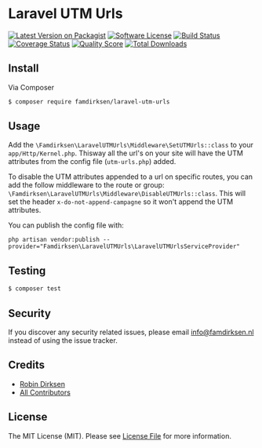 # Laravel UTM Urls

[![Latest Version on Packagist][ico-version]][link-packagist]
[![Software License][ico-license]](LICENSE.md)
[![Build Status][ico-travis]][link-travis]
[![Coverage Status][ico-scrutinizer]][link-scrutinizer]
[![Quality Score][ico-code-quality]][link-code-quality]
[![Total Downloads][ico-downloads]][link-downloads]


## Install

Via Composer

``` bash
$ composer require famdirksen/laravel-utm-urls
```

## Usage

Add the `\Famdirksen\LaravelUTMUrls\Middleware\SetUTMUrls::class` to your `app/Http/Kernel.php`. Thisway all the url's on your site will have the UTM attributes from the config file (`utm-urls.php`) added.

To disable the UTM attributes appended to a url on specific routes, you can add the follow middleware to the route or group: `\Famdirksen\LaravelUTMUrls\Middleware\DisableUTMUrls::class`. This will set the header `x-do-not-append-campagne` so it won't append the UTM attributes.

You can publish the config file with:

`php artisan vendor:publish --provider="Famdirksen\LaravelUTMUrls\LaravelUTMUrlsServiceProvider"`

## Testing

``` bash
$ composer test
```

## Security

If you discover any security related issues, please email info@famdirksen.nl instead of using the issue tracker.

## Credits

- [Robin Dirksen][link-author]
- [All Contributors][link-contributors]

## License

The MIT License (MIT). Please see [License File](LICENSE.md) for more information.

[ico-version]: https://img.shields.io/packagist/v/Famdirksen/Laravel-UTM-URLs.svg?style=flat-square
[ico-license]: https://img.shields.io/badge/license-MIT-brightgreen.svg?style=flat-square
[ico-travis]: https://img.shields.io/travis/Famdirksen/Laravel-UTM-URLs/master.svg?style=flat-square
[ico-scrutinizer]: https://img.shields.io/scrutinizer/coverage/g/Famdirksen/Laravel-UTM-URLs.svg?style=flat-square
[ico-code-quality]: https://img.shields.io/scrutinizer/g/Famdirksen/Laravel-UTM-URLs.svg?style=flat-square
[ico-downloads]: https://img.shields.io/packagist/dt/Famdirksen/Laravel-UTM-URLs.svg?style=flat-square

[link-packagist]: https://packagist.org/packages/Famdirksen/Laravel-UTM-URLs
[link-travis]: https://travis-ci.org/Famdirksen/Laravel-UTM-URLs
[link-scrutinizer]: https://scrutinizer-ci.com/g/Famdirksen/Laravel-UTM-URLs/code-structure
[link-code-quality]: https://scrutinizer-ci.com/g/Famdirksen/Laravel-UTM-URLs
[link-downloads]: https://packagist.org/packages/Famdirksen/Laravel-UTM-URLs
[link-author]: https://github.com/robindirksen1
[link-contributors]: ../../contributors
